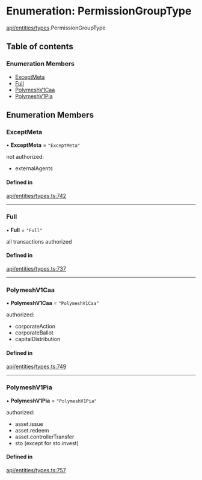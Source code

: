 # Enumeration: PermissionGroupType

[api/entities/types](../wiki/api.entities.types).PermissionGroupType

## Table of contents

### Enumeration Members

- [ExceptMeta](../wiki/api.entities.types.PermissionGroupType#exceptmeta)
- [Full](../wiki/api.entities.types.PermissionGroupType#full)
- [PolymeshV1Caa](../wiki/api.entities.types.PermissionGroupType#polymeshv1caa)
- [PolymeshV1Pia](../wiki/api.entities.types.PermissionGroupType#polymeshv1pia)

## Enumeration Members

### ExceptMeta

• **ExceptMeta** = ``"ExceptMeta"``

not authorized:
  - externalAgents

#### Defined in

[api/entities/types.ts:742](https://github.com/PolymeshAssociation/polymesh-sdk/blob/f8a937f04/src/api/entities/types.ts#L742)

___

### Full

• **Full** = ``"Full"``

all transactions authorized

#### Defined in

[api/entities/types.ts:737](https://github.com/PolymeshAssociation/polymesh-sdk/blob/f8a937f04/src/api/entities/types.ts#L737)

___

### PolymeshV1Caa

• **PolymeshV1Caa** = ``"PolymeshV1Caa"``

authorized:
  - corporateAction
  - corporateBallot
  - capitalDistribution

#### Defined in

[api/entities/types.ts:749](https://github.com/PolymeshAssociation/polymesh-sdk/blob/f8a937f04/src/api/entities/types.ts#L749)

___

### PolymeshV1Pia

• **PolymeshV1Pia** = ``"PolymeshV1Pia"``

authorized:
  - asset.issue
  - asset.redeem
  - asset.controllerTransfer
  - sto (except for sto.invest)

#### Defined in

[api/entities/types.ts:757](https://github.com/PolymeshAssociation/polymesh-sdk/blob/f8a937f04/src/api/entities/types.ts#L757)
